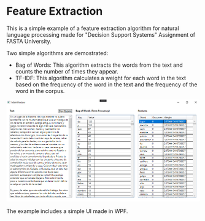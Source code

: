 # Feature Extraction

This is a simple example of a feature extraction algorithm for natural language processing made for 
"Decision Support Systems" Assignment of FASTA University.

Two simple algorithms are demostrated:
- Bag of Words: This algorithm extracts the words from the text and counts the number of times they appear.
- TF-IDF: This algorithm calculates a weight for each word in the text based on the frequency of the word in the text and the frequency of the word in the corpus.

![Main screen](docs/main_screen.png)

The example includes a simple UI made in WPF.